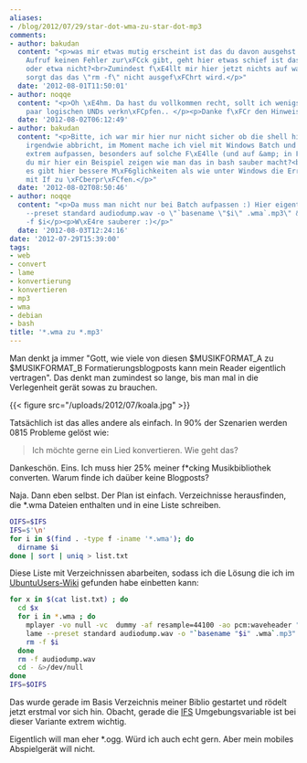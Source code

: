 ```yaml
---
aliases:
- /blog/2012/07/29/star-dot-wma-zu-star-dot-mp3
comments:
- author: bakudan
  content: "<p>was mir etwas mutig erscheint ist das du davon ausgehst das der mplayer
    Aufruf keinen Fehler zur\xFCck gibt, geht hier etwas schief ist das Origenal weg,
    oder etwa nicht?<br>Zumindest f\xE4llt mir hier jetzt nichts auf was daf\xFCr
    sorgt das das \"rm -f\" nicht ausgef\xFChrt wird.</p>"
  date: '2012-08-01T11:50:01'
- author: noqqe
  content: "<p>Oh \xE4hm. Da hast du vollkommen recht, sollt ich wenigstens mit ein
    paar logischen UNDs verkn\xFCpfen.. </p><p>Danke f\xFCr den Hinweis!</p>"
  date: '2012-08-02T06:12:49'
- author: bakudan
  content: "<p>Bitte, ich war mir hier nur nicht sicher ob die shell hier vielleicht
    irgendwie abbricht, im Moment mache ich viel mit Windows Batch und da muss man
    extrem aufpassen, besonders auf solche F\xE4lle (und auf &amp; in File Namen ....).</p><p>Kannst
    du mir hier ein Beispiel zeigen wie man das in bash sauber macht?<br>Ich glaub
    es gibt hier bessere M\xF6glichkeiten als wie unter Windows die Error-Variable
    mit If zu \xFCberpr\xFCfen.</p>"
  date: '2012-08-02T08:50:46'
- author: noqqe
  content: "<p>Da muss man nicht nur bei Batch aufpassen :) Hier eigentlich auch.</p><p>lame
    --preset standard audiodump.wav -o \"`basename \"$i\" .wma`.mp3\" &amp;&amp; rm
    -f $i</p><p>W\xE4re sauberer :)</p>"
  date: '2012-08-03T12:24:16'
date: '2012-07-29T15:39:00'
tags:
- web
- convert
- lame
- konvertierung
- konvertieren
- mp3
- wma
- debian
- bash
title: '*.wma zu *.mp3'
---
```


Man denkt ja immer "Gott, wie viele von diesen $MUSIKFORMAT_A zu $MUSIKFORMAT_B
Formatierungsblogposts kann mein Reader eigentlich vertragen".
Das denkt man zumindest so lange, bis man mal in die Verlegenheit gerät sowas zu
brauchen.

{{< figure src="/uploads/2012/07/koala.jpg" >}}

Tatsächlich ist das alles andere als einfach. In 90% der Szenarien werden 0815
Probleme gelöst wie:

> Ich möchte gerne ein Lied konvertieren. Wie geht das?

Dankeschön. Eins. Ich muss hier 25% meiner f*cking Musikbibliothek converten. Warum
finde ich daüber keine Blogposts?

Naja. Dann eben selbst. Der Plan ist einfach. Verzeichnisse herausfinden, die
*.wma Dateien enthalten und in eine Liste schreiben.

``` bash
OIFS=$IFS
IFS=$'\n'
for i in $(find . -type f -iname '*.wma'); do
  dirname $i
done | sort | uniq > list.txt
```

Diese Liste mit Verzeichnissen abarbeiten, sodass ich die Lösung
die ich im [UbuntuUsers-Wiki](http://wiki.ubuntuusers.de/Audiodateien_umwandeln#WMA)
gefunden habe einbetten kann:

``` bash
for x in $(cat list.txt) ; do
  cd $x
  for i in *.wma ; do
    mplayer -vo null -vc  dummy -af resample=44100 -ao pcm:waveheader "$i"
    lame --preset standard audiodump.wav -o "`basename "$i" .wma`.mp3"
    rm -f $i
  done
  rm -f audiodump.wav
  cd - &>/dev/null
done
IFS=$OIFS
```

Das wurde gerade im Basis Verzeichnis meiner Biblio gestartet und rödelt
jetzt erstmal vor sich hin.  Obacht, gerade die
[IFS](http://stackoverflow.com/questions/4128235/bash-shell-scripting-what-is-the-exact-meaning-of-ifs-n)
Umgebungsvariable ist bei dieser Variante extrem wichtig.

Eigentlich will man eher *.ogg. Würd ich auch echt gern. Aber mein mobiles
Abspielgerät will nicht.
